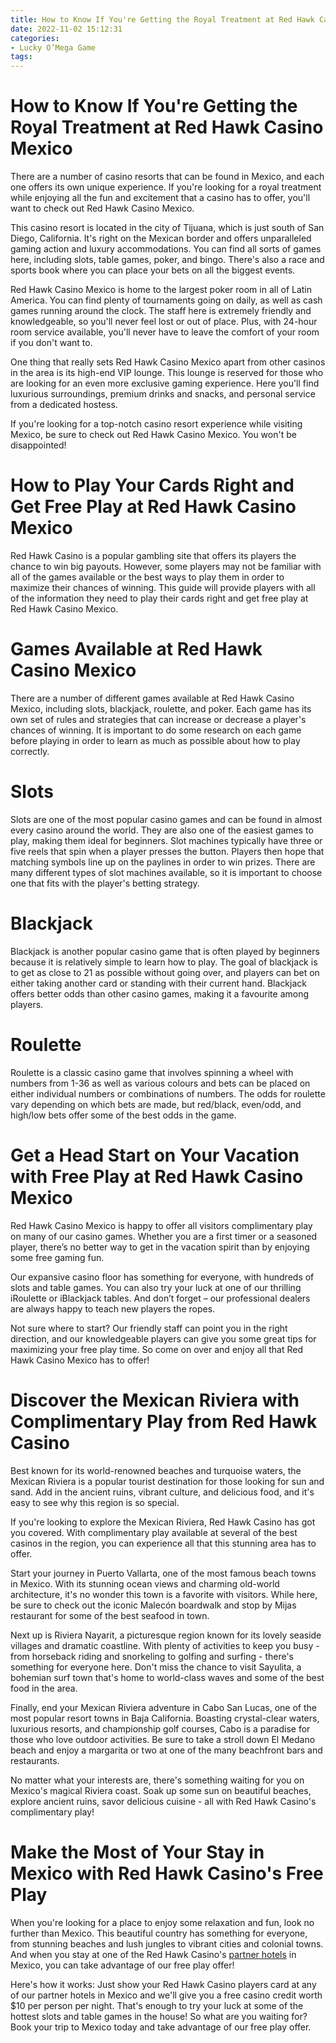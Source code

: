 ```yaml
---
title: How to Know If You're Getting the Royal Treatment at Red Hawk Casino Mexico 
date: 2022-11-02 15:12:31
categories:
- Lucky O’Mega Game
tags:
---
```



#  How to Know If You're Getting the Royal Treatment at Red Hawk Casino Mexico 

There are a number of casino resorts that can be found in Mexico, and each one offers its own unique experience. If you're looking for a royal treatment while enjoying all the fun and excitement that a casino has to offer, you'll want to check out Red Hawk Casino Mexico.

This casino resort is located in the city of Tijuana, which is just south of San Diego, California. It's right on the Mexican border and offers unparalleled gaming action and luxury accommodations. You can find all sorts of games here, including slots, table games, poker, and bingo. There's also a race and sports book where you can place your bets on all the biggest events.

Red Hawk Casino Mexico is home to the largest poker room in all of Latin America. You can find plenty of tournaments going on daily, as well as cash games running around the clock. The staff here is extremely friendly and knowledgeable, so you'll never feel lost or out of place. Plus, with 24-hour room service available, you'll never have to leave the comfort of your room if you don't want to.

One thing that really sets Red Hawk Casino Mexico apart from other casinos in the area is its high-end VIP lounge. This lounge is reserved for those who are looking for an even more exclusive gaming experience. Here you'll find luxurious surroundings, premium drinks and snacks, and personal service from a dedicated hostess.

If you're looking for a top-notch casino resort experience while visiting Mexico, be sure to check out Red Hawk Casino Mexico. You won't be disappointed!

#  How to Play Your Cards Right and Get Free Play at Red Hawk Casino Mexico 
Red Hawk Casino is a popular gambling site that offers its players the chance to win big payouts. However, some players may not be familiar with all of the games available or the best ways to play them in order to maximize their chances of winning. This guide will provide players with all of the information they need to play their cards right and get free play at Red Hawk Casino Mexico.

# Games Available at Red Hawk Casino Mexico
There are a number of different games available at Red Hawk Casino Mexico, including slots, blackjack, roulette, and poker. Each game has its own set of rules and strategies that can increase or decrease a player's chances of winning. It is important to do some research on each game before playing in order to learn as much as possible about how to play correctly.

# Slots 
Slots are one of the most popular casino games and can be found in almost every casino around the world. They are also one of the easiest games to play, making them ideal for beginners. Slot machines typically have three or five reels that spin when a player presses the button. Players then hope that matching symbols line up on the paylines in order to win prizes. There are many different types of slot machines available, so it is important to choose one that fits with the player's betting strategy.

# Blackjack 
Blackjack is another popular casino game that is often played by beginners because it is relatively simple to learn how to play. The goal of blackjack is to get as close to 21 as possible without going over, and players can bet on either taking another card or standing with their current hand. Blackjack offers better odds than other casino games, making it a favourite among players.

# Roulette 
Roulette is a classic casino game that involves spinning a wheel with numbers from 1-36 as well as various colours and bets can be placed on either individual numbers or combinations of numbers. The odds for roulette vary depending on which bets are made, but red/black, even/odd, and high/low bets offer some of the best odds in the game.

#  Get a Head Start on Your Vacation with Free Play at Red Hawk Casino Mexico 

Red Hawk Casino Mexico is happy to offer all visitors complimentary play on many of our casino games. Whether you are a first timer or a seasoned player, there’s no better way to get in the vacation spirit than by enjoying some free gaming fun.

Our expansive casino floor has something for everyone, with hundreds of slots and table games. You can also try your luck at one of our thrilling iRoulette or iBlackjack tables. And don’t forget – our professional dealers are always happy to teach new players the ropes.

Not sure where to start? Our friendly staff can point you in the right direction, and our knowledgeable players can give you some great tips for maximizing your free play time. So come on over and enjoy all that Red Hawk Casino Mexico has to offer!

#  Discover the Mexican Riviera with Complimentary Play from Red Hawk Casino 

Best known for its world-renowned beaches and turquoise waters, the Mexican Riviera is a popular tourist destination for those looking for sun and sand. Add in the ancient ruins, vibrant culture, and delicious food, and it's easy to see why this region is so special.

If you're looking to explore the Mexican Riviera, Red Hawk Casino has got you covered. With complimentary play available at several of the best casinos in the region, you can experience all that this stunning area has to offer.

Start your journey in Puerto Vallarta, one of the most famous beach towns in Mexico. With its stunning ocean views and charming old-world architecture, it's no wonder this town is a favorite with visitors. While here, be sure to check out the iconic Malecón boardwalk and stop by Mijas restaurant for some of the best seafood in town.

Next up is Riviera Nayarit, a picturesque region known for its lovely seaside villages and dramatic coastline. With plenty of activities to keep you busy - from horseback riding and snorkeling to golfing and surfing - there's something for everyone here. Don't miss the chance to visit Sayulita, a bohemian surf town that's home to world-class waves and some of the best food in the area.

Finally, end your Mexican Riviera adventure in Cabo San Lucas, one of the most popular resort towns in Baja California. Boasting crystal-clear waters, luxurious resorts, and championship golf courses, Cabo is a paradise for those who love outdoor activities. Be sure to take a stroll down El Medano beach and enjoy a margarita or two at one of the many beachfront bars and restaurants.

No matter what your interests are, there's something waiting for you on Mexico's magical Riviera coast. Soak up some sun on beautiful beaches, explore ancient ruins, savor delicious cuisine - all with Red Hawk Casino's complimentary play!

#  Make the Most of Your Stay in Mexico with Red Hawk Casino's Free Play

When you're looking for a place to enjoy some relaxation and fun, look no further than Mexico. This beautiful country has something for everyone, from stunning beaches and lush jungles to vibrant cities and colonial towns. And when you stay at one of the Red Hawk Casino's [partner hotels](http://www.redhawkcasino.com/promotions/) in Mexico, you can take advantage of our free play offer!

Here's how it works: Just show your Red Hawk Casino players card at any of our partner hotels in Mexico and we'll give you a free casino credit worth $10 per person per night. That's enough to try your luck at some of the hottest slots and table games in the house! So what are you waiting for? Book your trip to Mexico today and take advantage of our free play offer.